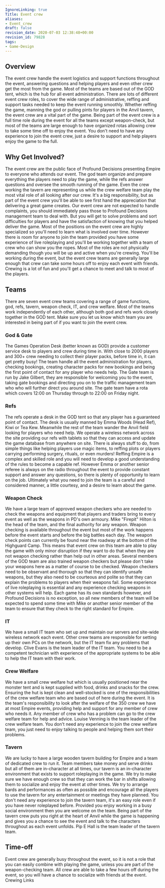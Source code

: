 ```yaml
---
IgnoreLinking: true
Title: Event crew
aliases:
- Event_crew
draft: false
revision_date: 2020-07-03 12:38:48+00:00
revision_id: 79828
tags:
- Game-Design
---
```


## Overview
The event crew handle the event logistics and support functions throughout the event, answering questions and helping players and even other crew get the most from the game. Most of the teams are based out of the GOD tent, which is the hub for all event administration. There are lots of different event crew roles, to cover the wide range of administrative, reffing and support tasks needed to keep the event running smoothly. Whether reffing the game, manning the god or pulling pints for players in the Anvil tavern, the event crew are a vital part of the game.
Being part of the event crew is a full time role during the event for all the teams except weapon-check, but most of the teams are large enough to have organized rotas allowing crew to take some time off to enjoy the event. You don't need to have any experience to join the event crew, just a desire to support and help players enjoy the game to the full.
## Why Get Involved?
The event crew are the public face of Profound Decisions presenting Empire to everyone who attends our event. The god team organize and prepare everything the players need to play the game, while the refs answer questions and oversee the smooth running of the game. Even the crew working the tavern are representing us while the crew welfare team play the most vital role of all looking after our crew. It's a big responsibility, but as part of the event crew you'll be able to see first hand the appreciation that delivering a great game creates. 
Our event crew are not expected to handle complaints, you should immediately pass those to Profound Decisions management team to deal with. But you will get to solve problems and sort difficulties for players and have the satisfaction of knowing that you helped deliver the game.
Most of the positions on the event crew are highly specialized so you'll need to learn what is involved over time. However there is room for anyone to join the team provided you have some experience of live roleplaying and you'll be working together with a team of crew who can show you the ropes. Most of the roles are not physically demanding though you will be up and active when you're crewing.
You'll be working during the event, but the event crew teams are generally large enough that crew can take some hours off to enjoy each event with friends. Crewing is a lot of fun and you'll get a chance to meet and talk to most of the players. 
## Teams
There are seven event crew teams covering a range of game functions, god, refs, tavern, weapon check, IT, and crew welfare. Most of the teams work independently of each other, although both god and refs work closely together in the GOD tent. Make sure you let us know which team you are interested in being part of if you want to join the event crew.
### God & Gate
The Games Operation Desk (better known as GOD) provide a customer service desk to players and crew during time in. With close to 2000 players and 300+ crew needing to collect their player packs, before time in, it can get pretty busy! The team handle all the event administration for players, checking bookings, creating character packs for new bookings and being the first point of contact for any player who needs help.
The Gate team is run by Jake Gilbert, they are responsible for welcoming you to the event, taking gate bookings and directing you on to the traffic management team who who will further direct you around site. The gate team have a rota which covers 12:00 on Thursday through to 22:00 on Friday night.
### Refs
The refs operate a desk in the GOD tent so that any player has a guaranteed point of contact. The desk is usually manned by Emma Woods (Head Ref), Kiwi or Tea Kew. Meanwhile the rest of the team wander the Anvil field looking for players who need help. We operate a wireless network across the site providing our refs with tablets so that they can access and update the game database from anywhere on site. There is always stuff to do, from simple things like helping players use magic items, to reffing plots or players carrying performing surgery, rituals, or even murders!
Reffing Empire is a complex and skilled role and you will need to develop a good understanding of the rules to become a capable ref. However Emma or another senior referee is always on the radio throughout the event to provide constant support and answer any questions, so there is plenty of opportunity to learn on the job. Ultimately what you need to join the team is a careful and considered manner, a little courtesy, and a desire to learn about the game.
### Weapon Check
We have a large team of approved weapon checkers who are needed to check the weapons and equipment that players and traders bring to every event as well as the weapons in PD's own armoury. Mike "Firepit" Hilton is the head of the team, and the final authority for any weapon. Weapon checking is available throughout the event but most of the work happens before the event starts and before the big battles each day. The weapon check points can currently be found near the roadway at the bottom of the Highguard Camp. This means that event crew on this team are able to play the game with only minor disruption if they want to do that when they are not weapon checking rather than help out in other areas. Several members of the GOD team are also trained weapon checkers but please don't take your weapons here as a matter of course to be checked.
Weapon checkers need to be observant and thorough so that they can identify unsafe weapons, but they also need to be courteous and polite so that they can explain the problems to players when their weapons fail. Some experience of live roleplaying is essential and any experience checking weapons in other systems will help. Each game has its own standards however, and Profound Decisions is no exception, so all new members of the team will be expected to spend some time with Mike or another senior member of the team to ensure that they check to the right standard for Empire.
### IT
We have a small IT team who set up and maintain our servers and site-wide wireless network each event. Other crew teams are responsible for setting up their own PCs on the network, but the IT team fix any problems that develop.
Clive Evans is the team leader of the IT team. You need to be a competent technician with experience of the appropriate systems to be able to help the IT team with their work.
### Crew Welfare
We have a small crew welfare hut which is usually positioned near the monster tent and is kept supplied with food, drinks and snacks for the crew. Ensuring the hut is kept clean and well-stocked is one of the responsibilities of the crew welfare team who are based out of here during the event. It is the team's responsibility to look after the welfare of the 350 crew we have at most Empire events, providing help and support for any member of crew who needs it. Any member of crew who has a problem can go to the crew welfare team for help and advice.
Louise Venning is the team leader of the crew welfare team. You don't need any experience to join the crew welfare team, you just need to enjoy talking to people and helping them sort their problems.
### Tavern
We are lucky to have a large wooden tavern building for Empire and a team of dedicated crew to run it. Team members take money and serve drinks but all of them are in-character at all times, our tavern is an in-character environment that exists to support roleplaying in the game. We try to make sure we have enough crew so that they can work the bar in shifts allowing them to socialize and enjoy the event at other times. We try to arrange bards and performances as often as possible and encourage all the players to use the tavern for any entertainment or meetings they have planned. 
You don't need any experience to join the tavern team, it's an easy role even if you have never roleplayed before. Provided you enjoy working in a busy social environment then you are welcome on the team. Being part of the tavern crew puts you right at the heart of Anvil while the game is happening and gives you a chance to see the event and talk to the characters throughout as each event unfolds. Pip E Hall is the team leader of the tavern team.
## Time-off
Event crew are generally busy throughout the event, so it is not a role that you can easily combine with playing the game, unless you are part of the weapon-checking team. All crew are able to take a few hours off during the event, so you will have a chance to socialize with friends at the event.
Crewing Links